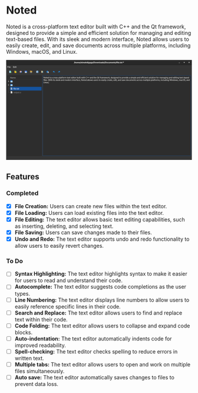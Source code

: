 # Noted
Noted is a cross-platform text editor built with C++ and the Qt framework, designed to provide a simple and efficient solution for managing and editing text-based files. With its sleek and modern interface, Noted allows users to easily create, edit, and save documents across multiple platforms, including Windows, macOS, and Linux.

![](https://github.com/elmahdigaga/noted/blob/main/noted.png?raw=true)

## Features

### Completed

- [x] **File Creation:** Users can create new files within the text editor.
- [x] **File Loading:** Users can load existing files into the text editor.
- [x] **File Editing:** The text editor allows basic text editing capabilities, such as inserting, deleting, and selecting text.
- [x] **File Saving:** Users can save changes made to their files.
- [x] **Undo and Redo:** The text editor supports undo and redo functionality to allow users to easily revert changes.

### To Do

- [ ] **Syntax Highlighting:** The text editor highlights syntax to make it easier for users to read and understand their code.
- [ ] **Autocomplete:** The text editor suggests code completions as the user types.
- [ ] **Line Numbering:** The text editor displays line numbers to allow users to easily reference specific lines in their code.
- [ ] **Search and Replace:** The text editor allows users to find and replace text within their code.
- [ ] **Code Folding:** The text editor allows users to collapse and expand code blocks.
- [ ] **Auto-indentation:** The text editor automatically indents code for improved readability.
- [ ] **Spell-checking:** The text editor checks spelling to reduce errors in written text.
- [ ] **Multiple tabs:** The text editor allows users to open and work on multiple files simultaneously.
- [ ] **Auto save:** The text editor automatically saves changes to files to prevent data loss.
